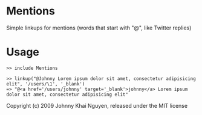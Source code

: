 # Mentions

Simple linkups for mentions (words that start with "@", like Twitter replies)

# Usage

    >> include Mentions

    >> linkup("@Johnny Lorem ipsum dolor sit amet, consectetur adipisicing elit", '/users/\1', '_blank')
    => "@<a href='/users/johnny' target='_blank'>johnny</a> Lorem ipsum dolor sit amet, consectetur adipisicing elit"  

Copyright (c) 2009 Johnny Khai Nguyen, released under the MIT license
